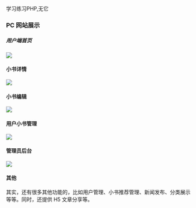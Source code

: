 学习练习PHP,无它      

### PC 网站展示
##### 用户端首页
![](./截图/[用户-PC]首页.png)      

#### 小书详情
![](./截图/[用户端]文章详情.png)    

#### 小书编辑    
![](./截图/[用户控制台]编写页面.png)    

#### 用户小书管理    
![](./截图/[用户控制]小书管理.png)    

#### 管理员后台    
![](./截图/[管理员后台]系统小书管理.png)     

#### 其他
其实，还有很多其他功能的，比如用户管理、小书推荐管理、新闻发布、分类展示等等。同时，还提供 H5 文章分享等。  


